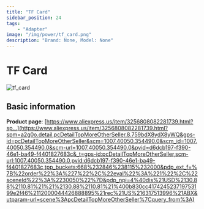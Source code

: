 ```yaml
---
title: "TF Card"
sidebar_position: 24
tags:
    - "Adapter"
image: "/img/power/tf_card.png"
description: "Brand: None, Model: None"
---
```

# TF Card

![tf_card](/img/power/tf_card.png)

## Basic information

**Product page**: [https://www.aliexpress.us/item/3256808082281739.html?sp...](https://www.aliexpress.us/item/3256808082281739.html?spm=a2g0o.detail.pcDetailTopMoreOtherSeller.8.759bdX8ydX8yWQ&gps-id=pcDetailTopMoreOtherSeller&scm=1007.40050.354490.0&scm_id=1007.40050.354490.0&scm-url=1007.40050.354490.0&pvid=d6dcb197-f390-46e1-ba49-f4401827683c&_t=gps-id:pcDetailTopMoreOtherSeller,scm-url:1007.40050.354490.0,pvid:d6dcb197-f390-46e1-ba49-f4401827683c,tpp_buckets:668%232846%238115%232000&pdp_ext_f=%7B%22order%22%3A%227%22%2C%22eval%22%3A%221%22%2C%22sceneId%22%3A%2230050%22%7D&pdp_npi=4%40dis%21USD%2130.88%2110.81%21%21%2130.88%2110.81%21%400b830cc417424523719753199e2f46%2112000044426888895%21rec%21US%216317513996%21ABX&utparam-url=scene%3ApcDetailTopMoreOtherSeller%7Cquery_from%3A)

